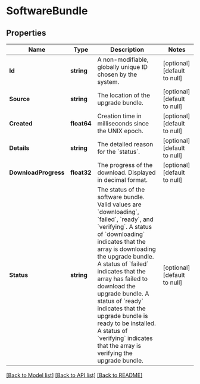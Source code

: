 # SoftwareBundle

## Properties
Name | Type | Description | Notes
------------ | ------------- | ------------- | -------------
**Id** | **string** | A non-modifiable, globally unique ID chosen by the system. | [optional] [default to null]
**Source** | **string** | The location of the upgrade bundle. | [optional] [default to null]
**Created** | **float64** | Creation time in milliseconds since the UNIX epoch. | [optional] [default to null]
**Details** | **string** | The detailed reason for the &#x60;status&#x60;. | [optional] [default to null]
**DownloadProgress** | **float32** | The progress of the download. Displayed in decimal format. | [optional] [default to null]
**Status** | **string** | The status of the software bundle. Valid values are &#x60;downloading&#x60;, &#x60;failed&#x60;, &#x60;ready&#x60;, and &#x60;verifying&#x60;. A status of &#x60;downloading&#x60; indicates that the array is downloading the upgrade bundle. A status of &#x60;failed&#x60; indicates that the array has failed to download the upgrade bundle. A status of &#x60;ready&#x60; indicates that the upgrade bundle is ready to be installed. A status of &#x60;verifying&#x60; indicates that the array is verifying the upgrade bundle. | [optional] [default to null]

[[Back to Model list]](../README.md#documentation-for-models) [[Back to API list]](../README.md#documentation-for-api-endpoints) [[Back to README]](../README.md)

